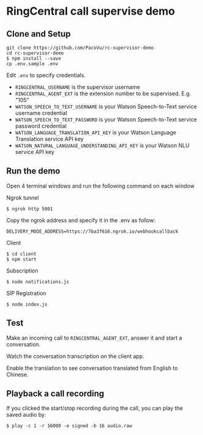 # RingCentral call supervise demo

## Clone and Setup

```
git clone https://github.com/PacoVu/rc-supervisor-demo
cd rc-supervisor-demo
$ npm install --save
cp .env.sample .env
```

Edit `.env` to specify credentials.

 - `RINGCENTRAL_USERNAME` is the supervisor username
 - `RINGCENTRAL_AGENT_EXT` is the extension number to be supervised. E.g. "105"
 - `WATSON_SPEECH_TO_TEXT_USERNAME` is your Watson Speech-to-Text service username credential
 - `WATSON_SPEECH_TO_TEXT_PASSWORD` is your Watson Speech-to-Text service password credential
 - `WATSON_LANGUAGE_TRANSLATION_API_KEY`  is your Watson Language Translation service API key
 - `WATSON_NATURAL_LANGUAGE_UNDERSTANDING_API_KEY` is your Watson NLU service API key

## Run the demo
Open 4 terminal windows and run the following command on each window

Ngrok tunnel
```
$ ngrok http 5001
```
Copy the ngrok address and specify it in the .env as follow:

`DELIVERY_MODE_ADDRESS=https://7ba3f616.ngrok.io/webhookcallback`

Client
```
$ cd client
$ npm start
```
Subscription
```
$ node notifications.js
```
SIP Registration
```
$ node index.js
```

## Test

Make an incoming call to `RINGCENTRAL_AGENT_EXT`, answer it and start a conversation.

Watch the conversation transcription on the client app.

Enable the translation to see conversation translated from English to Chinese.

## Playback a call recording

If you clicked the start/stop recording during the call, you can play the saved audio by:

```
$ play -c 1 -r 16000 -e signed -b 16 audio.raw
```
